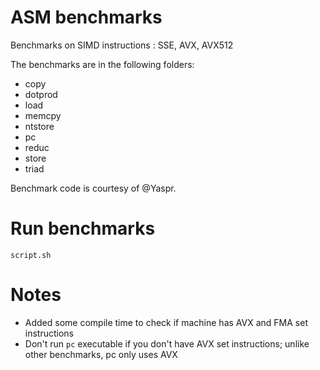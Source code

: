 # ASM benchmarks
 Benchmarks on SIMD instructions : SSE, AVX, AVX512

 The benchmarks are in the following folders:
 - copy
 - dotprod
 - load
 - memcpy
 - ntstore
 - pc
 - reduc
 - store
 - triad

 Benchmark code is courtesy of @Yaspr.

# Run benchmarks

```
script.sh
```

# Notes
- Added some compile time to check if machine has AVX and FMA set instructions
- Don't run `pc` executable if you don't have AVX set instructions; unlike other benchmarks, pc only uses AVX
